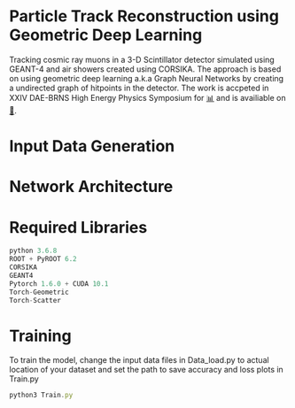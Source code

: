 # Particle Track Reconstruction using Geometric Deep Learning

Tracking cosmic ray muons in a 3-D Scintillator detector simulated using GEANT-4 and air showers created using CORSIKA. The approach is based on using geometric deep learning a.k.a Graph Neural Networks by creating a undirected graph of hitpoints in the detector. The work is accpeted in XXIV DAE-BRNS High Energy Physics Symposium for [:bar_chart:](https://www.niser.ac.in/daehep2020/posters.php) and is availiable on [:page_facing_up:](https://arxiv.org/abs/2012.08515). 


# Input Data Generation




# Network Architecture


# Required Libraries
```js
python 3.6.8
ROOT + PyROOT 6.2
CORSIKA 
GEANT4
Pytorch 1.6.0 + CUDA 10.1
Torch-Geometric
Torch-Scatter
```

# Training
To train the model, change the input data files in Data_load.py to actual location of your dataset and set the path to save accuracy and loss plots in Train.py
```js
python3 Train.py
```

